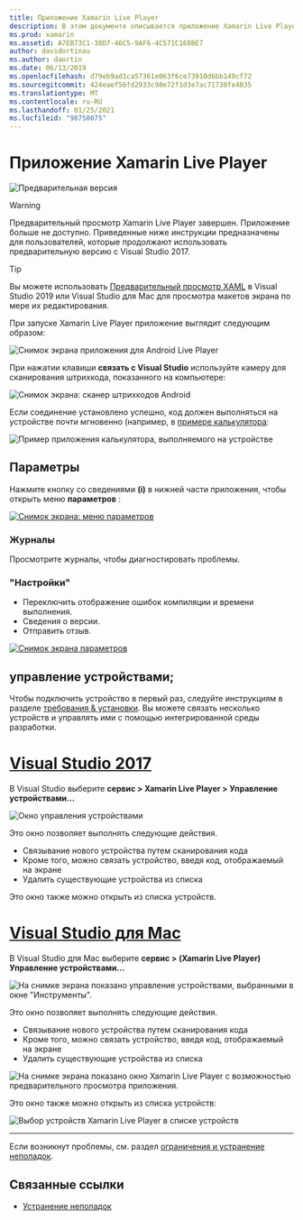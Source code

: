 ```yaml
---
title: Приложение Xamarin Live Player
description: В этом документе описывается приложение Xamarin Live Player, которое можно использовать для предварительного просмотра изменений кода на устройстве. В нем обсуждаются программы установки, примеры, журналы, параметры, Управление устройствами и многое другое.
ms.prod: xamarin
ms.assetid: A7EB73C1-38D7-46C5-9AF6-4C571C168BE7
author: davidortinau
ms.author: daortin
ms.date: 06/13/2019
ms.openlocfilehash: d79eb9ad1ca57361e063f6ce73910d6bb149cf72
ms.sourcegitcommit: 424eaef56fd2933c98e72f1d3e7ac71730fe4835
ms.translationtype: MT
ms.contentlocale: ru-RU
ms.lasthandoff: 01/25/2021
ms.locfileid: "98758075"
---
```

# <a name="xamarin-live-player-app"></a>Приложение Xamarin Live Player

![Предварительная версия](~/media/shared/preview.png)

> [!WARNING]
> Предварительный просмотр Xamarin Live Player завершен. Приложение больше не доступно. Приведенные ниже инструкции предназначены для пользователей, которые продолжают использовать предварительную версию с Visual Studio 2017.

> [!TIP]
> Вы можете использовать [Предварительный просмотр XAML](~/xamarin-forms/xaml/xaml-previewer/index.md) в Visual Studio 2019 или Visual Studio для Mac для просмотра макетов экрана по мере их редактирования.

При запуске Xamarin Live Player приложение выглядит следующим образом:

![Снимок экрана приложения для Android Live Player](player-images/app-android-sml.png)

При нажатии клавиши **связать с Visual Studio** используйте камеру для сканирования штрихкода, показанного на компьютере:

![Снимок экрана: сканер штрихкодов Android](player-images/scan-android-sml.png)

Если соединение установлено успешно, код должен выполняться на устройстве почти мгновенно (например, в [примере калькулятора](https://github.com/xamarin/mobile-samples/tree/master/LivePlayer/BasicCalculator):

![Пример приложения калькулятора, выполняемого на устройстве](player-images/basic-calculator-sml.png)

## <a name="options"></a>Параметры

Нажмите кнопку со сведениями **(i)** в нижней части приложения, чтобы открыть меню **параметров** :

[![Снимок экрана: меню параметров](player-images/options-sml.png)](player-images/options.png#lightbox)

### <a name="logs"></a>Журналы

Просмотрите журналы, чтобы диагностировать проблемы.

### <a name="settings"></a>"Настройки"

- Переключить отображение ошибок компиляции и времени выполнения.
- Сведения о версии.
- Отправить отзыв.

[![Снимок экрана параметров](player-images/settings-sml.png)](player-images/settings.png#lightbox)

## <a name="managing-devices"></a>управление устройствами;

Чтобы подключить устройство в первый раз, следуйте инструкциям в разделе [требования & установки](~/tools/live-player/install.md). Вы можете связать несколько устройств и управлять ими с помощью интегрированной среды разработки.

# <a name="visual-studio-2017"></a>[Visual Studio 2017](#tab/windows)

В Visual Studio выберите **сервис > Xamarin Live Player > Управление устройствами...**

![Окно управления устройствами](player-images/manage-tools-menu-vs.png)

Это окно позволяет выполнять следующие действия.

- Связывание нового устройства путем сканирования кода
- Кроме того, можно связать устройство, введя код, отображаемый на экране
- Удалить существующие устройства из списка

Это окно также можно открыть из списка устройств.

# <a name="visual-studio-for-mac"></a>[Visual Studio для Mac](#tab/macos)

В Visual Studio для Mac выберите **сервис > (Xamarin Live Player) Управление устройствами...**

![На снимке экрана показано управление устройствами, выбранными в окне "Инструменты".](player-images/manage-tools-menu.png)

Это окно позволяет выполнять следующие действия.

- Связывание нового устройства путем сканирования кода
- Кроме того, можно связать устройство, введя код, отображаемый на экране
- Удалить существующие устройства из списка

![На снимке экрана показано окно Xamarin Live Player с возможностью предварительного просмотра приложения.](player-images/manage.png)

Это окно также можно открыть из списка устройств:

![Выбор устройств Xamarin Live Player в списке устройств](player-images/manage-device-menu.png)

-----

Если возникнут проблемы, см. раздел [ограничения и устранение неполадок](~/tools/live-player/troubleshooting.md).

## <a name="related-links"></a>Связанные ссылки

- [Устранение неполадок](~/tools/live-player/troubleshooting.md)
